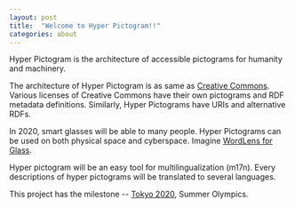 ```yaml
---
layout: post
title:  "Welcome to Hyper Pictogram!!"
categories: about
---
```


Hyper Pictogram is the architecture of accessible pictograms for humanity and machinery.

The architecture of Hyper Pictogram is as same as [Creative Commons]. Various licenses of Creative Commons have their own pictograms and RDF metadata definitions. Similarly, Hyper Pictograms have URIs and alternative RDFs.

In 2020, smart glasses will be able to many people. Hyper Pictograms can be used on both physical space and cyberspace. Imagine [WordLens for Glass].

Hyper pictogram will be an easy tool for multilingualization (m17n). Every descriptions of hyper pictograms will be translated to several languages.

This project has the milestone -- [Tokyo 2020], Summer Olympics.

[Creative Commons]: http://creativecommons.org/
[Tokyo 2020]: http://tokyo2020.jp/en/
[WordLens for Glass]: https://www.youtube.com/watch?v=pZKWW3rzT2Q
